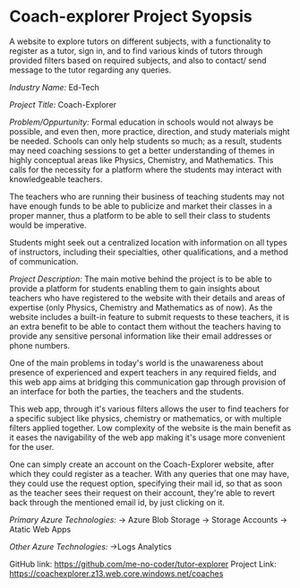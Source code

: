 # Coach-explorer Project Syopsis
A website to explore tutors on different subjects,
with a functionality to register as a tutor, sign in,
and to find various kinds of tutors through provided
filters based on required subjects, and also to contact/
send message to the tutor regarding any queries.


*Industry Name:*
  Ed-Tech
  
  
*Project Title:*
  Coach-Explorer
  
*Problem/Oppurtunity:*
  Formal education in schools would not always be possible, and even then, more practice, direction, and study materials might be needed. Schools can only help students so much; as a result, students may need coaching sessions to get a better understanding of themes in highly conceptual areas like Physics, Chemistry, and Mathematics. This calls for the necessity for a platform where the students may interact with knowledgeable teachers.
  
The teachers who are running their business of teaching students may not have enough funds to be able to publicize and market their classes in a proper manner, thus a platform to be able to sell their class to students would be imperative.

Students might seek out a centralized location with information on all types of instructors, including their specialties, other qualifications, and a method of communication.


*Project Description:*
  The main motive behind the project is to be able to provide a platform for students enabling them to gain insights about teachers who have registered to the website with their details and areas of expertise (only Physics, Chemistry and Mathematics as of now). As the website includes a built-in feature to submit requests to these teachers, it is an extra benefit to be able to contact them without the teachers having to provide any sensitive personal information like their email addresses or phone numbers.
  
One of the main problems in today's world is the unawareness about presence of experienced and expert teachers in any required fields, and this web app aims at bridging this communication gap through provision of an interface for both the parties, the teachers and the students.

This web app, through it's various filters allows the user to find teachers for a specific subject like physics, chemistry or mathematics, or with multiple filters applied together. Low complexity of the website is the main benefit as it eases the navigability of the web app making it's usage more convenient for the user.

One can simply create an account on the Coach-Explorer website, after which they could register as a teacher. With any queries that one may have, they could use the request option, specifying their mail id, so that as soon as the teacher sees their request on their account, they're able to revert back through the mentioned email id, by just clicking on it.

*Primary Azure Technologies:*
-> Azure Blob Storage
-> Storage Accounts
-> Atatic Web Apps

*Other Azure Technologies:*
->Logs Analytics

GitHub link: https://github.com/me-no-coder/tutor-explorer
Project Link: https://coachexplorer.z13.web.core.windows.net/coaches
